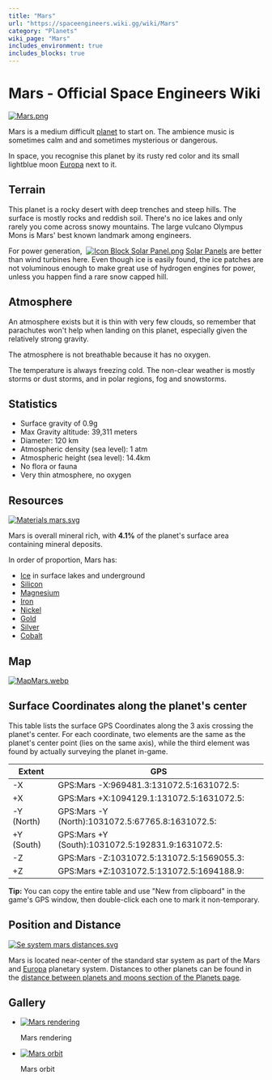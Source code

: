 ```yaml
---
title: "Mars"
url: "https://spaceengineers.wiki.gg/wiki/Mars"
category: "Planets"
wiki_page: "Mars"
includes_environment: true
includes_blocks: true
---
```


# Mars - Official Space Engineers Wiki

[![Mars.png](https://spaceengineers.wiki.gg/images/thumb/Mars.png/320px-Mars.png?5adc34)](https://www.maptoglobe.com/rkakPL1Cw)

Mars is a medium difficult [planet](https://spaceengineers.wiki.gg/wiki/Planets "Planets") to start on. The ambience music is sometimes calm and and sometimes mysterious or dangerous.

In space, you recognise this planet by its rusty red color and its small lightblue moon [Europa](https://spaceengineers.wiki.gg/wiki/Europa "Europa") next to it.

## Terrain

This planet is a rocky desert with deep trenches and steep hills. The surface is mostly rocks and reddish soil. There's no ice lakes and only rarely you come across snowy mountains. The large vulcano Olympus Mons is Mars' best known landmark among engineers.

For power generation,  [![Icon Block Solar Panel.png](https://spaceengineers.wiki.gg/images/thumb/Icon_Block_Solar_Panel.png/21px-Icon_Block_Solar_Panel.png?ded806)](https://spaceengineers.wiki.gg/wiki/Solar_Panel "Solar Panel") [Solar Panels](https://spaceengineers.wiki.gg/wiki/Solar_Panel "Solar Panel") are better than wind turbines here. Even though ice is easily found, the ice patches are not voluminous enough to make great use of hydrogen engines for power, unless you happen find a rare snow capped hill.

## Atmosphere

An atmosphere exists but it is thin with very few clouds, so remember that parachutes won't help when landing on this planet, especially given the relatively strong gravity.

The atmosphere is not breathable because it has no oxygen.

The temperature is always freezing cold. The non-clear weather is mostly storms or dust storms, and in polar regions, fog and snowstorms.

## Statistics

*   Surface gravity of 0.9g
*   Max Gravity altitude: 39,311 meters
*   Diameter: 120 km
*   Atmospheric density (sea level): 1 atm
*   Atmospheric height (sea level): 14.4km
*   No flora or fauna
*   Very thin atmosphere, no oxygen

## Resources

[![Materials mars.svg](https://spaceengineers.wiki.gg/images/Materials_mars.svg?bda8f2)](https://spaceengineers.wiki.gg/wiki/File:Materials_mars.svg)

Mars is overall mineral rich, with **4.1%** of the planet's surface area containing mineral deposits.

In order of proportion, Mars has:

*   [Ice](https://spaceengineers.wiki.gg/wiki/Ice "Ice") in surface lakes and underground
*   [Silicon](https://spaceengineers.wiki.gg/wiki/Silicon_Ore "Silicon Ore")
*   [Magnesium](https://spaceengineers.wiki.gg/wiki/Magnesium_Ore "Magnesium Ore")
*   [Iron](https://spaceengineers.wiki.gg/wiki/Iron_Ore "Iron Ore")
*   [Nickel](https://spaceengineers.wiki.gg/wiki/Nickel_Ore "Nickel Ore")
*   [Gold](https://spaceengineers.wiki.gg/wiki/Gold_Ore "Gold Ore")
*   [Silver](https://spaceengineers.wiki.gg/wiki/Silver_Ore "Silver Ore")
*   [Cobalt](https://spaceengineers.wiki.gg/wiki/Cobalt_Ore "Cobalt Ore")

## Map

[![MapMars.webp](https://spaceengineers.wiki.gg/images/thumb/MapMars.webp/320px-MapMars.webp?19ea96)](https://spaceengineers.wiki.gg/wiki/File:MapMars.webp)

## Surface Coordinates along the planet's center

This table lists the surface GPS Coordinates along the 3 axis crossing the planet's center. For each coordinate, two elements are the same as the planet's center point (lies on the same axis), while the third element was found by actually surveying the planet in-game.

| Extent | GPS |
| --- | --- |
| \-X | GPS:Mars -X:969481.3:131072.5:1631072.5: |
| +X  | GPS:Mars +X:1094129.1:131072.5:1631072.5: |
| \-Y (North) | GPS:Mars -Y (North):1031072.5:67765.8:1631072.5: |
| +Y (South) | GPS:Mars +Y (South):1031072.5:192831.9:1631072.5: |
| \-Z | GPS:Mars -Z:1031072.5:131072.5:1569055.3: |
| +Z  | GPS:Mars +Z:1031072.5:131072.5:1694188.9: |

**Tip:** You can copy the entire table and use "New from clipboard" in the game's GPS window, then double-click each one to mark it non-temporary.

## Position and Distance

[![Se system mars distances.svg](https://spaceengineers.wiki.gg/images/Se_system_mars_distances.svg?97d38e)](https://spaceengineers.wiki.gg/wiki/File:Se_system_mars_distances.svg)

  
Mars is located near-center of the standard star system as part of the Mars and [Europa](https://spaceengineers.wiki.gg/wiki/Europa "Europa") planetary system. Distances to other planets can be found in the [distance between planets and moons section of the Planets page](https://spaceengineers.wiki.gg/wiki/Planets#Distance_between_Planets_and_Moons "Planets").

## Gallery

*   [![Mars rendering](https://spaceengineers.wiki.gg/images/thumb/Mars.png/120px-Mars.png?5adc34)](https://spaceengineers.wiki.gg/wiki/File:Mars.png "Mars rendering")
    
    Mars rendering
    
*   [![Mars orbit](https://spaceengineers.wiki.gg/images/thumb/Escaping_Mars.jpg/120px-Escaping_Mars.jpg?7977b2)](https://spaceengineers.wiki.gg/wiki/File:Escaping_Mars.jpg "Mars orbit")
    
    Mars orbit